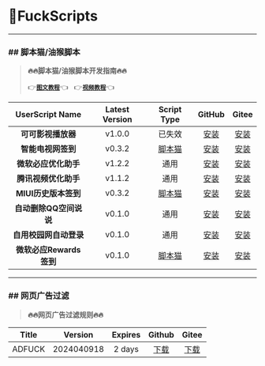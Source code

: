# 🌈FuckScripts

---

### \#\# 脚本猫/油猴脚本

> **🔥🔥脚本猫/油猴脚本开发指南🔥🔥**
> 
> 👉[**`图文教程`**](https://learn.scriptcat.org)👈&nbsp;&nbsp;&nbsp;👉[**`视频教程`**](https://www.bilibili.com/video/BV1gT4y1N7zy)👈

| UserScript Name | Latest Version | Script Type | GitHub | Gitee |
|:---:|:---:|:---:|:---:|:---:|
| **可可影视播放器** | v1.0.0 | 已失效 | [安装](https://raw.githubusercontent.com/geoi6sam1/FuckScripts/main/可可影视播放器.user.js) | [安装](https://gitee.com/geoi6sam1/FuckScripts/raw/main/可可影视播放器.user.js) |
| **智能电视网签到** | v0.3.2 | [脚本猫](https://docs.scriptcat.org) | [安装](https://raw.githubusercontent.com/geoi6sam1/FuckScripts/main/智能电视网签到.user.js) | [安装](https://gitee.com/geoi6sam1/FuckScripts/raw/main/智能电视网签到.user.js) |
| **微软必应优化助手** | v1.2.2 | 通用 | [安装](https://raw.githubusercontent.com/geoi6sam1/FuckScripts/main/微软必应优化助手.user.js) | [安装](https://gitee.com/geoi6sam1/FuckScripts/raw/main/微软必应优化助手.user.js) |
| **腾讯视频优化助手** | v1.1.2 | 通用 | [安装](https://raw.githubusercontent.com/geoi6sam1/FuckScripts/main/腾讯视频优化助手.user.js) | [安装](https://gitee.com/geoi6sam1/FuckScripts/raw/main/腾讯视频优化助手.user.js) |
| **MIUI历史版本签到** | v0.3.2 | [脚本猫](https://docs.scriptcat.org) | [安装](https://raw.githubusercontent.com/geoi6sam1/FuckScripts/main/MIUI历史版本签到.user.js) | [安装](https://gitee.com/geoi6sam1/FuckScripts/raw/main/MIUI历史版本签到.user.js) |
| **自动删除QQ空间说说** | v0.1.0 | 通用 | [安装](https://raw.githubusercontent.com/geoi6sam1/FuckScripts/main/自动删除QQ空间说说.user.js) | [安装](https://gitee.com/geoi6sam1/FuckScripts/raw/main/自动删除QQ空间说说.user.js) |
| **自用校园网自动登录** | v0.1.0 | 通用 | [安装](https://raw.githubusercontent.com/geoi6sam1/FuckScripts/main/自用校园网自动登录.user.js) | [安装](https://gitee.com/geoi6sam1/FuckScripts/raw/main/自用校园网自动登录.user.js) |
| **微软必应Rewards签到** | v0.1.0 | [脚本猫](https://docs.scriptcat.org) | [安装](https://raw.githubusercontent.com/geoi6sam1/FuckScripts/main/微软必应Rewards签到.user.js) | [安装](https://gitee.com/geoi6sam1/FuckScripts/raw/main/微软必应Rewards签到.user.js) |

---

### \#\# 网页广告过滤

> **🔥🔥网页广告过滤规则🔥🔥**

| Title | Version | Expires | Github | Gitee |
|:---:|:---:|:---:|:---:|:---:|
| ADFUCK | 2024040918 | 2 days | [下载](https://raw.githubusercontent.com/geoi6sam1/FuckScripts/main/adfuck.txt) | [下载](https://gitee.com/geoi6sam1/FuckScripts/raw/main/adfuck.txt) |
